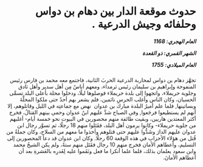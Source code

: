 <h1 dir="rtl">حدوث موقعة الدار بين دهام بن دواس وحلفائه وجيش الدرعية .</h1>

<h5 dir="rtl">العام الهجري:  1168

الشهر القمري: ذو القعدة

العام الميلادي: 1755</h5>

<p dir="rtl">تجهَّز دهام بن دواس لمحاربة الدرعية الحربَ الثانية، فاجتمع معه محمد بن فارس رئيس المنفوحة وإبراهيم بن سليمان رئيس ثرمداء، ومعهم أناسٌ مِن أهل سدير وأهل ثادق وجلوية حريملاء، واتجهوا إلى بلدة حريملاء فوصلوها ليلًا، ودخلوا محلة بأعلى البلد تسمَّى الحسيان، وكان الناس وأغلب الحرسِ نائمين، فلم يشعر بهم أحدٌ حتى ملكوا المحلَّةَ وبساتينها, فلما علم أميرُ البلدة مبارك بن عدوان  نهض مع جماعتِه في الليل وقاتلوهم، إلا أنهم لم يستطيعوا فرجَعوا, وفي الصباح شدَّ عليهم ابنُ عدوان وحمي بينهم القتالُ، فخرج أكثر المعتدين هاربين، وبقيت طائفة منهم محصورين في البيوت نحو خمسة أيام- أغلبهم من جلوية حريملاء- وكانوا يرمون أهل البلد، فقَتَلوا منهم 18 رجلًا، ثم تسوَّر رجال ابن عدوان عليهم الدارَ وشَدُّوا عليهم حتى قتلوهم وأخذوا ما معهم من السلاحِ، وكان جملةُ من قُتل من هؤلاء الأحزاب في هذه الوقعة 60 رجلًا. وكان ابن عدوان قد دعا المحصورين إلى التسليم، وأعطاهم الأمان فخرج منهم 10 رجال فقَتَل منهم ستةً، ولم يكن الشيخُ محمد وابن سعود يعلمان بذلك، فلما علما أنكرا ما فعل ونَقَموا عليه لِغَدرِه بالعَشرةِ بعد أن أعطاهم الأمانَ.</p></br>
